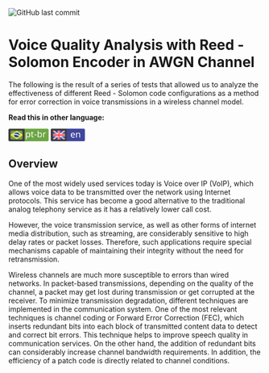 ![GitHub last commit](https://img.shields.io/github/last-commit/leofernandes87/Qualidade-de-voz)

# Voice Quality Analysis with Reed - Solomon Encoder in AWGN Channel

The following is the result of a series of tests that allowed us to analyze the effectiveness of different Reed - Solomon code configurations as a method for error correction in voice transmissions in a wireless channel model.

**Read this in other language:**

<p float="left">
  <a href="https://github.com/leofernandes87/Qualidade-de-Voz/blob/master/README.md">
  <img src="https://github.com/leofernandes87/Qualidade-de-Voz/blob/master/Imagens/Pt-Br_badge.svg" width="80"></a>
  <a href="https://github.com/leofernandes87/Qualidade-de-Voz/blob/master/README.en.md">
  <img src="https://github.com/leofernandes87/Qualidade-de-Voz/blob/master/Imagens/En_badge.svg" width="68"></a>
</p>

## Overview

One of the most widely used services today is Voice over IP (VoIP), which allows voice data to be transmitted over the network using Internet protocols. This service has become a good alternative to the traditional analog telephony service as it has a relatively lower call cost.

However, the voice transmission service, as well as other forms of internet media distribution, such as streaming, are considerably sensitive to high delay rates or packet losses. Therefore, such applications require special mechanisms capable of maintaining their integrity without the need for retransmission.

Wireless channels are much more susceptible to errors than wired networks. In packet-based transmissions, depending on the quality of the channel, a packet may get lost during transmission or get corrupted at the receiver. To minimize transmission degradation, different techniques are implemented in the communication system. One of the most relevant techniques is channel coding or Forward Error Correction (FEC), which inserts redundant bits into each block of transmitted content data to detect and correct bit errors. This technique helps to improve speech quality in communication services. On the other hand, the addition of redundant bits can considerably increase channel bandwidth requirements. In addition, the efficiency of a patch code is directly related to channel conditions.
